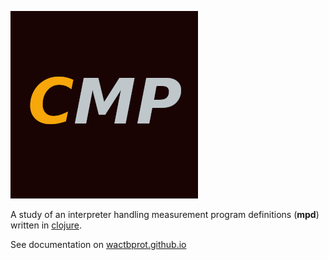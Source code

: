 ![cmp](docs/cmp_logo.png)

A study of an interpreter handling
measurement program definitions
(**mpd**) written in [clojure](https://clojure.org/).

See documentation on [wactbprot.github.io](https://wactbprot.github.io/cmp/)
